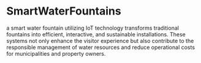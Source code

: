 # SmartWaterFountains
a smart water fountain utilizing IoT technology transforms traditional fountains into efficient, interactive, and sustainable installations. These systems not only enhance the visitor experience but also contribute to the responsible management of water resources and reduce operational costs for municipalities and property owners.
